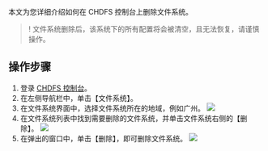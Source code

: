 本文为您详细介绍如何在 CHDFS 控制台上删除文件系统。

>! 文件系统删除后，该系统下的所有配置将会被清空，且无法恢复，请谨慎操作。
>

## 操作步骤

1. 登录 [CHDFS 控制台](https://console.cloud.tencent.com/chdfs)。
2. 在左侧导航栏中，单击【文件系统】。
3. 在文件系统界面中，选择文件系统所在的地域，例如广州。
![](https://main.qcloudimg.com/raw/66ac529bd48d9736990d8d59ca8e8399.png)
4. 在文件系统列表中找到需要删除的文件系统，并单击文件系统右侧的【删除】。
![](https://main.qcloudimg.com/raw/d003ef8ac0274e6f3dfe2764cdc74297.png)
5. 在弹出的窗口中，单击【删除】，即可删除文件系统。
![](https://main.qcloudimg.com/raw/032e069f9620d0355a9466fb90ece54e.png)


